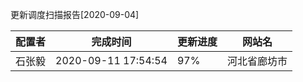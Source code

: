 更新调度扫描报告[2020-09-04]

|	配置者	|	完成时间	|	更新进度	|	网站名	|
|----|----|----|----|
|	石张毅	|	2020-09-11 17:54:54	|	 97%	|	河北省廊坊市	|
